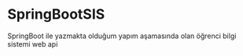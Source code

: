 # SpringBootSIS
SpringBoot ile yazmakta olduğum yapım aşamasında olan öğrenci bilgi sistemi web api
